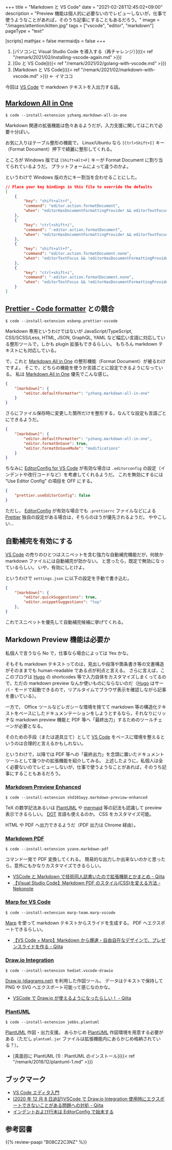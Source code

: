 +++
title = "Markdown と VS Code"
date =  "2021-02-28T12:45:02+09:00"
description = "Preview 機能は個人的に必要ないのでレビューしないが，仕事で使うようなことがあれば，そのうち記事にすることもあるだろう。"
image = "/images/attention/kitten.jpg"
tags = ["vscode", "editor", "markdown"]
pageType = "text"

[scripts]
  mathjax = false
  mermaidjs = false
+++

1. [パソコンに Visual Studio Code を導入する（再チャレンジ）]({{< ref "/remark/2021/02/installing-vscode-again.md" >}})
2. [Go と VS Code]({{< ref "/remark/2021/02/golang-with-vscode.md" >}})
3. [Markdown と VS Code]({{< ref "/remark/2021/02/markdown-with-vscode.md" >}}) ← イマココ

今回は [VS Code] で markdown テキストを入出力する話。

## [Markdown All in One]

[Markdown All in One]: https://marketplace.visualstudio.com/items?itemName=yzhang.markdown-all-in-one "Markdown All in One - Visual Studio Marketplace"

```text
$ code --install-extension yzhang.markdown-all-in-one
```

Markdown 関連の拡張機能は色々あるようだが，入力支援に関してはこれで必要十分ぽい。

お気に入りはテーブル整形の機能で， Linux/Ubuntu なら `[Ctrl+Shift+I]` キー（Format Document）押下で綺麗に整形してくれる。

ところが Windows 版では `[Shift+Alt+F]` キーが Format Document に割り当てられているようだ。
プラットフォームによって違うのかよ。

というわけで Windows 版の方にキー割当を合わせることにした。

```json
// Place your key bindings in this file to override the defaults
[
    {
        "key": "shift+alt+f",
        "command": "editor.action.formatDocument",
        "when": "editorHasDocumentFormattingProvider && editorTextFocus && !editorReadonly && !inCompositeEditor"
    },
    {
        "key": "ctrl+shift+i",
        "command": "-editor.action.formatDocument",
        "when": "editorHasDocumentFormattingProvider && editorTextFocus && !editorReadonly && !inCompositeEditor"
    },
    {
        "key": "shift+alt+f",
        "command": "editor.action.formatDocument.none",
        "when": "editorTextFocus && !editorHasDocumentFormattingProvider && !editorReadonly"
    },
    {
        "key": "ctrl+shift+i",
        "command": "-editor.action.formatDocument.none",
        "when": "editorTextFocus && !editorHasDocumentFormattingProvider && !editorReadonly"
    }
]
```

## [Prettier - Code formatter][prettier] との競合

[Prettier]: https://marketplace.visualstudio.com/items?itemName=esbenp.prettier-vscode "Prettier - Code formatter - Visual Studio Marketplace"

```text
$ code --install-extension esbenp.prettier-vscode
```

Markdown 専用というわけではないが JavaScript/TypeScript, CSS/SCSS/Less, HTML, JSON, GraphQL, YAML など幅広い言語に対応している整形ツールで，しかも plugin 拡張もできるらしい。
もちろん markdown テキストにも対応している。

で，これと [Markdown All in One] の整形機能（Format Document）が被るわけですよ。
そこで，どちらの機能を使うか言語ごとに設定できるようになっている。
私は [Markdown All in One] 優先でこんな感じ。

```json
{
    "[markdown]": {
        "editor.defaultFormatter": "yzhang.markdown-all-in-one"
    }
}
```

さらにファイル保存時に変更した箇所だけを整形する，なんてな設定も言語ごとにできるようだ。

```json {hl_lines=[4,5]}
{
    "[markdown]": {
        "editor.defaultFormatter": "yzhang.markdown-all-in-one",
        "editor.formatOnSave": true,
        "editor.formatOnSaveMode": "modifications"
    }
}
```

ちなみに [EditorConfig for VS Code] が有効な場合は `.editorconfig` の設定（インデントや改行コードなど）を考慮してくれるようだ。
これを無効にするには “Use Editor Config” の項目を OFF にする。

```json {hl_lines=[4,5]}
{
    "prettier.useEditorConfig": false
}
```

ただし， [EditorConfig][EditorConfig for VS Code] が有効な場合でも `.prettierrc` ファイルなどによる [Prettier] 独自の設定がある場合は，そちらのほうが優先されるようだ。
ややこしい...

## 自動補完を有効にする

[VS Code] の売りのひとつはスニペットを含む強力な自動補完機能だが，何故か markdown ファイルには自動補完が効かない。
と思ったら，既定で無効になっているらしい。
いや，有効にしとけよ。

というわけで `settings.json` に以下の設定を手動で書き込む。

```json
{
    "[markdown]": {
        "editor.quickSuggestions": true,
        "editor.snippetSuggestions": "top"
    },
}
```

これでスニペットを優先して自動補完候補に挙げてくれる。

## Markdown Preview 機能は必要か

私個人で言うなら No で，仕事なら場合によっては Yes かな。

そもそも markdown テキストってのは，見出しや段落や箇条書き等の文書構造がそのままでも human-readable である点が利点と言える。
さらに言えば，ここのブログは [Hugo] の shortcodes 等で入力自体をカスタマイズしまくってるので，ただの markdown preview なんか使いものにならないのだ（[Hugo] はサーバ・モードで起動できるので，リアルタイムでブラウザ表示を確認しながら記事を書いている）。

一方で， Office ツールなどレガシーな環境を捨てて markdown 等の構造化テキストをベースにしたドキュメンテーションをしようとするなら，それなりにリッチな markdown preview 機能と PDF 等へ「最終出力」するためのツールチェーンが必要となる。

そのための手段（または道具立て）として [VS Code] をベースに環境を整えるというのは合理的と言えるかもしれない。

というわけで，以降では PDF 等への「最終出力」を念頭に置いたドキュメントツールとして幾つかの拡張機能を紹介してみる。
上述したように，私個人は全く必要ないのでレビューしないが，仕事で使うようなことがあれば，そのうち記事にすることもあるだろう。

### [Markdown Preview Enhanced](https://marketplace.visualstudio.com/items?itemName=shd101wyy.markdown-preview-enhanced "Markdown Preview Enhanced - Visual Studio Marketplace")

```text
$ code --install-extension shd101wyy.markdown-preview-enhanced
```

TeX の数学記法あるいは [PlantUML] や [mermaid] 等の記法も認識して preview 表示できるらしい。
[DOT] 言語も使えるのか。
CSS をカスタマイズ可能。

HTML や PDF へ出力できるようだ（PDF 出力は Chrome 経由）。

### [Markdown PDF](https://marketplace.visualstudio.com/items?itemName=yzane.markdown-pdf "Markdown PDF - Visual Studio Marketplace")

```text
$ code --install-extension yzane.markdown-pdf
```

コマンド一発で PDF 変換してくれる。
簡易的な出力しか出来ないのかと思ったら，意外にもかなりカスタマイズできるらしい。

-   [VSCode と Markdown で技術同人誌書いたので拡張機能とかまとめ - Qiita](https://qiita.com/reona396/items/40b234108f7664267db8)
-   [【Visual Studio Code】Markdown PDF のスタイル(CSS)を変える方法 - Nekonote](https://h-s-hige.hateblo.jp/entry/20190405/1554467885)

### [Marp for VS Code](https://marketplace.visualstudio.com/items?itemName=marp-team.marp-vscode "Marp for VS Code - Visual Studio Marketplace")

```text
$ code --install-extension marp-team.marp-vscode
```

[Marp] を使って markdown テキストからスライドを生成する。
PDF へエクスポートできるらしい。

-   [【VS Code + Marp】Markdown から爆速・自由自在なデザインで、プレゼンスライドを作る - Qiita](https://qiita.com/tomo_makes/items/aafae4021986553ae1d8)

### [Draw.io Integration](https://marketplace.visualstudio.com/items?itemName=hediet.vscode-drawio "Draw.io Integration - Visual Studio Marketplace")

```text
$ code --install-extension hediet.vscode-drawio
```

[Draw.io (diagrams.net)](https://app.diagrams.net/) を利用した作図ツール。
データはテキストで保持して PNG や SVG へエクスポート可能って感じなのかな。

-   [VSCode で Draw.io が使えるようになったらしい！ - Qiita](https://qiita.com/riku-shiru/items/5ab7c5aecdfea323ec4e)

### [PlantUML](https://marketplace.visualstudio.com/items?itemName=jebbs.plantuml "PlantUML - Visual Studio Marketplace")

```text
$ code --install-extension jebbs.plantuml
```

[PlantUML] 作図・出力支援。
あらかじめ [PlantUML] 作図環境を用意する必要がある（ただし `plantuml.jar` ファイルは拡張機能内にあらかじめ格納されている？）。

-   [真面目に PlantUML (1) : PlantUML のインストール]({{< ref "/remark/2018/12/plantuml-1.md" >}})

## ブックマーク

-   [VS Code エディタ入門](https://zenn.dev/karaage0703/books/80b6999d429abc8051bb)
-   [(2020 年 12 月 8 日追記)VSCode で Draw.io Integration 使用時にエクスポートできないことがある問題への対処 - Qiita](https://qiita.com/tfukumori/items/0f2b52088cd39f5c124e)
-   [インデントおよび行末は EditorConfig で始末する](https://zenn.dev/spiegel/articles/20200922-editorconfig)

[Vs Code]: https://code.visualstudio.com/ "Visual Studio Code - Code Editing. Redefined"
[Hugo]: https://gohugo.io/ "The world’s fastest framework for building websites | Hugo"
[PlantUML]: http://plantuml.com/ "Open-source tool that uses simple textual descriptions to draw UML diagrams."
[Mermaid]: https://mermaidjs.github.io/
[dot]: https://graphviz.gitlab.io/_pages/doc/info/lang.html "The DOT Language"
[Marp]: https://marp.app/ "Marp: Markdown Presentation Ecosystem"
[EditorConfig for VS Code]: https://marketplace.visualstudio.com/items?itemName=EditorConfig.EditorConfig "EditorConfig for VS Code - Visual Studio Marketplace"

## 参考図書

{{% review-paapi "B08CZ2C3NZ" %}} <!-- Software Design (2020年8月号) -->

